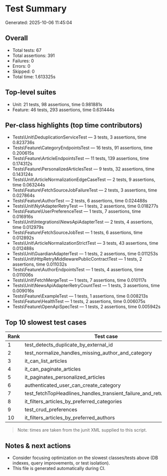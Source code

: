 # Test Summary

Generated: 2025-10-06 11:45:04

## Overall

- Total tests: 67
- Total assertions: 391
- Failures: 0
- Errors: 0
- Skipped: 0
- Total time: 1.613325s

## Top-level suites

- Unit: 21 tests, 98 assertions, time 0.981881s
- Feature: 46 tests, 293 assertions, time 0.631444s

## Per-class highlights (top time contributors)

- Tests\Unit\DeduplicationServiceTest — 3 tests, 3 assertions, time 0.823736s
- Tests\Feature\CategoryEndpointsTest — 16 tests, 91 assertions, time 0.200615s
- Tests\Feature\ArticleEndpointsTest — 11 tests, 139 assertions, time 0.174312s
- Tests\Feature\PersonalizedArticlesTest — 9 tests, 32 assertions, time 0.143124s
- Tests\Unit\ArticleNormalizationEdgeCaseTest — 2 tests, 9 assertions, time 0.063244s
- Tests\Feature\FetchSourceJobFailureTest — 2 tests, 3 assertions, time 0.027864s
- Tests\Feature\AuthorTest — 2 tests, 6 assertions, time 0.024488s
- Tests\Unit\NytAdapterRetryTest — 1 tests, 2 assertions, time 0.018277s
- Tests\Feature\UserPreferenceTest — 1 tests, 7 assertions, time 0.016916s
- Tests\Unit\Integrations\NewsApiAdapterTest — 2 tests, 4 assertions, time 0.012979s
- Tests\Feature\FetchSourceJobTest — 1 tests, 6 assertions, time 0.012892s
- Tests\Unit\ArticleNormalizationStrictTest — 3 tests, 43 assertions, time 0.012488s
- Tests\Unit\GuardianAdapterTest — 1 tests, 2 assertions, time 0.011253s
- Tests\Unit\HttpRetryMiddlewarePublicContractTest — 1 tests, 2 assertions, time 0.011032s
- Tests\Feature\AuthorEndpointsTest — 1 tests, 4 assertions, time 0.011006s
- Tests\Unit\FetchMergeTest — 1 tests, 7 assertions, time 0.010117s
- Tests\Unit\NewsApiAdapterRetryCountTest — 1 tests, 3 assertions, time 0.009016s
- Tests\Feature\ExampleTest — 1 tests, 1 assertions, time 0.008213s
- Tests\Feature\HealthTest — 1 tests, 2 assertions, time 0.006075s
- Tests\Feature\OpenApiSpecTest — 1 tests, 2 assertions, time 0.005942s

## Top 10 slowest test cases

| Rank | Test case | File | Time (s) |
|------|-----------|-----:|---------:|
| 1 | test_detects_duplicate_by_external_id | /var/www/html/tests/Unit/DeduplicationServiceTest.php | 0.801310 |
| 2 | test_normalize_handles_missing_author_and_category | /var/www/html/tests/Unit/ArticleNormalizationEdgeCaseTest.php | 0.058888 |
| 3 | it_can_list_articles | /var/www/html/tests/Feature/ArticleEndpointsTest.php | 0.031067 |
| 4 | it_can_paginate_articles | /var/www/html/tests/Feature/ArticleEndpointsTest.php | 0.027527 |
| 5 | it_paginates_personalized_articles | /var/www/html/tests/Feature/PersonalizedArticlesTest.php | 0.021066 |
| 6 | authenticated_user_can_create_category | /var/www/html/tests/Feature/CategoryEndpointsTest.php | 0.020390 |
| 7 | test_fetchTopHeadlines_handles_transient_failure_and_returns_empty | /var/www/html/tests/Unit/NytAdapterRetryTest.php | 0.018277 |
| 8 | it_filters_articles_by_preferred_categories | /var/www/html/tests/Feature/PersonalizedArticlesTest.php | 0.017928 |
| 9 | test_crud_preferences | /var/www/html/tests/Feature/UserPreferenceTest.php | 0.016916 |
| 10 | it_filters_articles_by_preferred_authors | /var/www/html/tests/Feature/PersonalizedArticlesTest.php | 0.016468 |

> Note: times are taken from the junit XML supplied to this script.

## Notes & next actions

- Consider focusing optimization on the slowest classes/tests above (DB indexes, query improvements, or test isolation).
- This file is generated automatically during CI.
